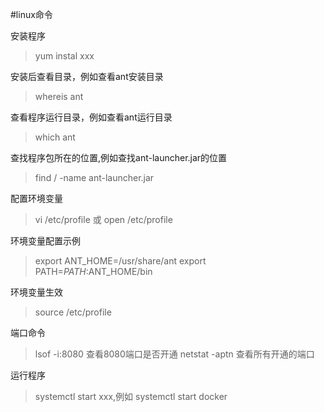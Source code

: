 #linux命令

安装程序
>yum instal xxx

安装后查看目录，例如查看ant安装目录
>whereis ant

查看程序运行目录，例如查看ant运行目录
>which ant

查找程序包所在的位置,例如查找ant-launcher.jar的位置
>find / -name ant-launcher.jar

配置环境变量
>vi /etc/profile 或 open /etc/profile

环境变量配置示例
>export ANT_HOME=/usr/share/ant
export PATH=$PATH:$ANT_HOME/bin

环境变量生效
>source /etc/profile

端口命令
>lsof -i:8080  查看8080端口是否开通
netstat -aptn 查看所有开通的端口

运行程序
>systemctl start xxx,例如 systemctl start docker
